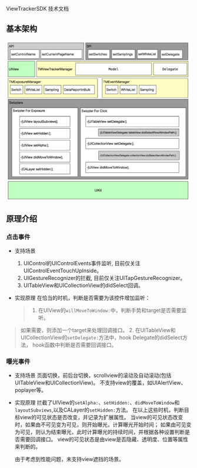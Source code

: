 ViewTrackerSDK 技术文档
## 基本架构
![结构图](resources/viewTracker.png)

## 原理介绍
### 点击事件
* 支持场景
    1. UIControl的UIControlEvents事件监听, 目前仅关注UIControlEventTouchUpInside。
    2. UIGestureRecognizer的拦截, 目前仅关注UITapGestureRecognizer。
    3. UITableView和UICollectionView的didSelect回调。

* 实现原理
    在恰当的时机，判断是否需要为该控件增加监听：
    >  1. 在UIView的`willMoveToWindow:`中，判断手势和target是否需要监听。
>   如果需要，则添加一个target来处理回调接口。
>    2. 在UITableView和UICollectionView的`setDelegate:`方法中，hook Delegate的didSelect方法， hook函数中判断是否需要回调接口。

### 曝光事件
* 支持场景
    页面切换，前后台切换，scrollview的滚动及自动滚动(包括UITableView和UICollectionView)。
    不支持view的覆盖，如UIAlertView、poplayer等。

* 实现原理
    拦截了UIView的`setAlpha:`、`setHidden:`、`didMoveToWindow`和`layoutSubviews`,以及CALayer的`setHidden:`方法。
    在以上这些时机，判断目标view的可见状态是否改变，并记录为扩展属性。
    当view的可见状态改变时，如果由不可见变为可见，则开始曝光，计算曝光开始时间；
    如果由可见变为可见，则认为结束曝光，此时计算曝光的持续时间，并根据各种设置判断是否需要回调接口。
    view的可见状态是由view是否隐藏、透明度、位置等属性来判断的。

    由于考虑到性能问题，未支持view遮挡的场景。
